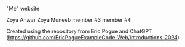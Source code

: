 "Me" website

Zoya Anwar
Zoya Muneeb
member #3
member #4

Created using the repository from Eric Pogue and ChatGPT (https://github.com/EricPogueExampleCode-Web/introductions-2024)

